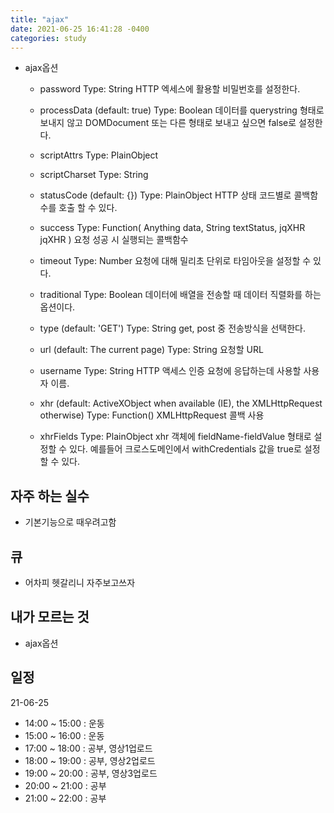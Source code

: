 ```yaml
---
title: "ajax"
date: 2021-06-25 16:41:28 -0400
categories: study
---
```

- ajax옵션
    - password
    Type: String
    HTTP 엑세스에 활용할 비밀번호를 설정한다.

    - processData (default: true)
    Type: Boolean
    데이터를 querystring 형태로 보내지 않고 DOMDocument 또는 다른 형태로 보내고 싶으면 false로 설정한다.

    - scriptAttrs
    Type: PlainObject

    - scriptCharset
    Type: String

    - statusCode (default: {})
    Type: PlainObject
    HTTP 상태 코드별로 콜백함수를 호출 할 수 있다.

    - success
    Type: Function( Anything data, String textStatus, jqXHR jqXHR )
    요청 성공 시 실행되는 콜백함수

    - timeout
    Type: Number
    요청에 대해 밀리초 단위로 타임아웃을 설정할 수 있다.

    - traditional
    Type: Boolean
    데이터에 배열을 전송할 때 데이터 직렬화를 하는 옵션이다.

   - type (default: 'GET')
    Type: String
    get, post 중 전송방식을 선택한다.




    - url (default: The current page)
    Type: String
    요청할 URL

    - username
    Type: String
    HTTP 액세스 인증 요청에 응답하는데 사용할 사용자 이름.

    - xhr (default: ActiveXObject when available (IE), the XMLHttpRequest otherwise)
    Type: Function()
    XMLHttpRequest 콜백 사용

    - xhrFields
    Type: PlainObject
    xhr 객체에 fieldName-fieldValue 형태로 설정할 수 있다.
    예를들어 크로스도메인에서 withCredentials 값을 true로 설정할 수 있다.

## 자주 하는 실수
- 기본기능으로 때우려고함
## 큐
- 어차피 헷갈리니 자주보고쓰자
## 내가 모르는 것
- ajax옵션



## 일정
21-06-25
- 14:00 ~ 15:00 : 운동
- 15:00 ~ 16:00 : 운동
- 17:00 ~ 18:00 : 공부, 영상1업로드
- 18:00 ~ 19:00 : 공부, 영상2업로드
- 19:00 ~ 20:00 : 공부, 영상3업로드
- 20:00 ~ 21:00 : 공부
- 21:00 ~ 22:00 : 공부
